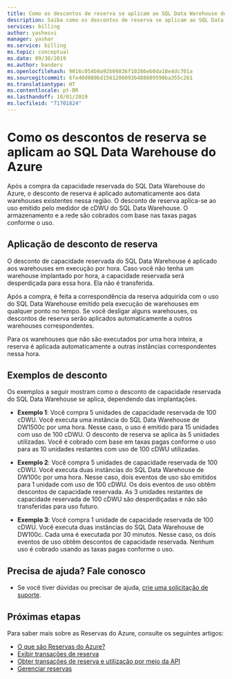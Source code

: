 ```yaml
---
title: Como os descontos de reserva se aplicam ao SQL Data Warehouse do Azure | Microsoft Docs
description: Saiba como os descontos de reserva se aplicam ao SQL Data Warehouse do Azure para ajudá-lo a economizar dinheiro.
services: billing
author: yashesvi
manager: yashar
ms.service: billing
ms.topic: conceptual
ms.date: 09/30/2019
ms.author: banders
ms.openlocfilehash: 9016c054b9a92b09836f10286eb0da18e4dc701a
ms.sourcegitcommit: 6fe40d080bd1561286093b488609590ba355c261
ms.translationtype: HT
ms.contentlocale: pt-BR
ms.lasthandoff: 10/01/2019
ms.locfileid: "71701824"
---
```

# <a name="how-reservation-discounts-apply-to-azure-sql-data-warehouse"></a>Como os descontos de reserva se aplicam ao SQL Data Warehouse do Azure

Após a compra da capacidade reservada do SQL Data Warehouse do Azure, o desconto de reserva é aplicado automaticamente aos data warehouses existentes nessa região. O desconto de reserva aplica-se ao uso emitido pelo medidor de cDWU do SQL Data Warehouse. O armazenamento e a rede são cobrados com base nas taxas pagas conforme o uso.

## <a name="reservation-discount-application"></a>Aplicação de desconto de reserva

O desconto de capacidade reservada do SQL Data Warehouse é aplicado aos warehouses em execução por hora. Caso você não tenha um warehouse implantado por hora, a capacidade reservada será desperdiçada para essa hora. Ela não é transferida.

Após a compra, é feita a correspondência da reserva adquirida com o uso do SQL Data Warehouse emitido pela execução de warehouses em qualquer ponto no tempo. Se você desligar alguns warehouses, os descontos de reserva serão aplicados automaticamente a outros warehouses correspondentes.

Para os warehouses que não são executados por uma hora inteira, a reserva é aplicada automaticamente a outras instâncias correspondentes nessa hora.

## <a name="discount-examples"></a>Exemplos de desconto

Os exemplos a seguir mostram como o desconto de capacidade reservada do SQL Data Warehouse se aplica, dependendo das implantações.

- **Exemplo 1**: Você compra 5 unidades de capacidade reservada de 100 cDWU. Você executa uma instância do SQL Data Warehouse de DW1500c por uma hora. Nesse caso, o uso é emitido para 15 unidades com uso de 100 cDWU. O desconto de reserva se aplica às 5 unidades utilizadas. Você é cobrado com base em taxas pagas conforme o uso para as 10 unidades restantes com uso de 100 cDWU utilizadas.

- **Exemplo 2**: Você compra 5 unidades de capacidade reservada de 100 cDWU. Você executa duas instâncias do SQL Data Warehouse de DW100c por uma hora. Nesse caso, dois eventos de uso são emitidos para 1 unidade com uso de 100 cDWU. Os dois eventos de uso obtêm descontos de capacidade reservada. As 3 unidades restantes de capacidade reservada de 100 cDWU são desperdiçadas e não são transferidas para uso futuro.

- **Exemplo 3**: Você compra 1 unidade de capacidade reservada de 100 cDWU. Você executa duas instâncias do SQL Data Warehouse de DW100c. Cada uma é executada por 30 minutos. Nesse caso, os dois eventos de uso obtêm descontos de capacidade reservada. Nenhum uso é cobrado usando as taxas pagas conforme o uso.

## <a name="need-help-contact-us"></a>Precisa de ajuda? Fale conosco

- Se você tiver dúvidas ou precisar de ajuda, [crie uma solicitação de suporte](https://go.microsoft.com/fwlink/?linkid=2083458).

## <a name="next-steps"></a>Próximas etapas

Para saber mais sobre as Reservas do Azure, consulte os seguintes artigos:

- [O que são Reservas do Azure?](billing-save-compute-costs-reservations.md)
- [Exibir transações de reserva](billing-view-reservations.md)
- [Obter transações de reserva e utilização por meio da API](billing-reservation-apis.md)
- [Gerenciar reservas](billing-manage-reserved-vm-instance.md)
